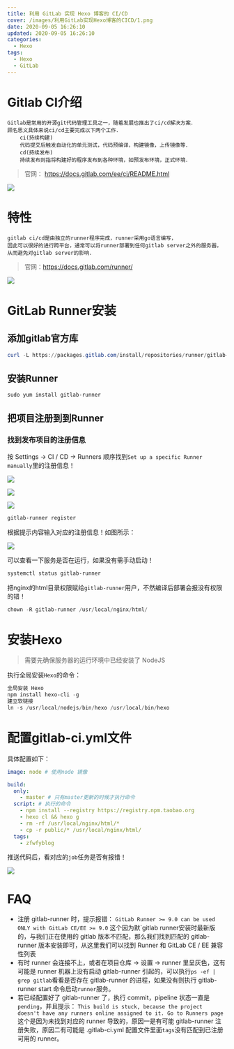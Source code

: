 ```yaml
---
title: 利用 GitLab 实现 Hexo 博客的 CI/CD
cover: /images/利用GitLab实现Hexo博客的CICD/1.png
date: 2020-09-05 16:26:10
updated: 2020-09-05 16:26:10
categories: 
  - Hexo
tags: 
  - Hexo
  - GitLab
---
```


# Gitlab CI介绍

```text
Gitlab是常用的开源git代码管理工具之一，随着发展也推出了ci/cd解决方案．
顾名思义具体来说ci/cd主要完成以下两个工作．
    ci(持续构建)
    代码提交后触发自动化的单元测试，代码预编译，构建镜像，上传镜像等．
    cd(持续发布)
    持续发布则指将构建好的程序发布到各种环境，如预发布环境，正式环境．
```

> 官网： https://docs.gitlab.com/ee/ci/README.html

![](/images/利用GitLab实现Hexo博客的CICD/1.png)
<!--more-->
# 特性

```text
gitlab ci/cd是由独立的runner程序完成，runner采用go语言编写，
因此可以很好的进行跨平台，通常可以将runner部署到任何gitlab server之外的服务器，从而避免对gitlab server的影响．
```

> 官网：https://docs.gitlab.com/runner/


![](/images/利用GitLab实现Hexo博客的CICD/2.png)

# GitLab Runner安装

## 添加gitlab官方库

```powershell
curl -L https://packages.gitlab.com/install/repositories/runner/gitlab-runner/script.rpm.sh | sudo bash
```

## 安装Runner

```Powershell
sudo yum install gitlab-runner
```

## 把项目注册到到Runner

### 找到发布项目的注册信息

按 Settings -> CI / CD -> Runners 顺序找到`Set up a specific Runner manually`里的注册信息！

![](/images/利用GitLab实现Hexo博客的CICD/3.png)

![](/images/利用GitLab实现Hexo博客的CICD/4.png)

![](/images/利用GitLab实现Hexo博客的CICD/5.png)

```Powershell
gitlab-runner register
```

根据提示内容输入对应的注册信息！如图所示：

![](/images/利用GitLab实现Hexo博客的CICD/6.png)

可以查看一下服务是否在运行，如果没有需手动启动！

```Powershell
systemctl status gitlab-runner
```

把nginx的html目录权限赋给`gitlab-runner`用户，不然编译后部署会报没有权限的错！

```Powershell
chown -R gitlab-runner /usr/local/nginx/html/
```

# 安装Hexo

> 需要先确保服务器的运行环境中已经安装了 NodeJS

执行全局安装`Hexo`的命令：

```Powershell
全局安装 Hexo
npm install hexo-cli -g
建立软链接
ln -s /usr/local/nodejs/bin/hexo /usr/local/bin/hexo
```

# 配置gitlab-ci.yml文件

具体配置如下：

```yml
image: node # 使用node 镜像

build:
  only:
    - master # 只有master更新的时候才执行命令
  script: # 执行的命令
    - npm install --registry https://registry.npm.taobao.org
    - hexo cl && hexo g
    - rm -rf /usr/local/nginx/html/*
    - cp -r public/* /usr/local/nginx/html/
  tags:
    - zfwfyblog
```

推送代码后，看对应的`job`任务是否有报错！

![](/images/利用GitLab实现Hexo博客的CICD/7.png)


# FAQ

- 注册 gitlab-runner 时，提示报错：
`GitLab Runner >= 9.0 can be used ONLY with GitLab CE/EE >= 9.0`
这个因为默`gitlab runner安装时最新版的，与我们正在使用的 gitlab 版本不匹配，那么我们找到匹配的 gitlab-runner 版本安装即可，从这里我们可以找到  Runner 和 GitLab CE / EE 兼容性列表
- 有时 runner 会连接不上，或者在项目仓库 -> 设置 -> runner 里呈灰色，这有可能是 runner 机器上没有启动 gitlab-runner 引起的，可以执行`ps -ef | grep gitlab`看看是否存在 gitlab-runner 的进程，如果没有则执行 gitlab-runner start 命令启动`runner`服务。
- 若已经配置好了 gitlab-runner 了，执行 commit，pipeline 状态一直是`pending`，并且提示：
`This build is stuck, because the project doesn't have any runners online assigned to it. Go to Runners page`
这个是因为未找到对应的 runner 导致的，原因一是有可能 gitlab-runner 注册失败，原因二有可能是 .gitlab-ci.yml 配置文件里面`tags`没有匹配到已注册可用的 runner。